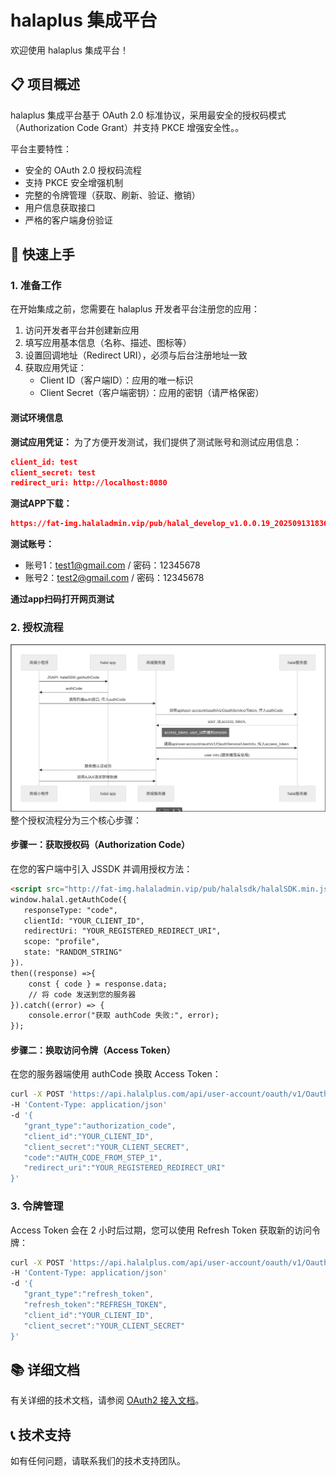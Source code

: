 # halaplus 集成平台

欢迎使用 halaplus 集成平台！
## 📋 项目概述

halaplus 集成平台基于 OAuth 2.0 标准协议，采用最安全的授权码模式（Authorization Code Grant）并支持 PKCE 增强安全性。。

平台主要特性：
- 安全的 OAuth 2.0 授权码流程
- 支持 PKCE 安全增强机制
- 完整的令牌管理（获取、刷新、验证、撤销）
- 用户信息获取接口
- 严格的客户端身份验证

## 🚀 快速上手

### 1. 准备工作

在开始集成之前，您需要在 halaplus 开发者平台注册您的应用：

1. 访问开发者平台并创建新应用
2. 填写应用基本信息（名称、描述、图标等）
3. 设置回调地址（Redirect URI），必须与后台注册地址一致
4. 获取应用凭证：
   - Client ID（客户端ID）：应用的唯一标识
   - Client Secret（客户端密钥）：应用的密钥（请严格保密）
   
#### 测试环境信息

**测试应用凭证：**
为了方便开发测试，我们提供了测试账号和测试应用信息：
```json
client_id: test 
client_secret: test 
redirect_uri: http://localhost:8080
```
**测试APP下载：**
```json
https://fat-img.halaladmin.vip/pub/halal_develop_v1.0.0.19_202509131836_release.apk
```
**测试账号：**
- 账号1：test1@gmail.com / 密码：12345678
- 账号2：test2@gmail.com / 密码：12345678


**通过app扫码打开网页测试**



### 2. 授权流程

<img src="./resource/image1.png">
整个授权流程分为三个核心步骤：

#### 步骤一：获取授权码（Authorization Code）

在您的客户端中引入 JSSDK 并调用授权方法：

```html
<script src="http://fat-img.halaladmin.vip/pub/halalsdk/halalSDK.min.js"></script>
window.halal.getAuthCode({ 
   responseType: "code", 
   clientId: "YOUR_CLIENT_ID", 
   redirectUri: "YOUR_REGISTERED_REDIRECT_URI", 
   scope: "profile", 
   state: "RANDOM_STRING" 
}).
then((response) =>{ 
    const { code } = response.data; 
    // 将 code 发送到您的服务器 
}).catch((error) => { 
    console.error("获取 authCode 失败:", error);
});
```

#### 步骤二：换取访问令牌（Access Token）

在您的服务器端使用 authCode 换取 Access Token：

```bash
curl -X POST 'https://api.halalplus.com/api/user-account/oauth/v1/OauthService/Token' 
-H 'Content-Type: application/json' 
-d '{ 
   "grant_type":"authorization_code", 
   "client_id":"YOUR_CLIENT_ID", 
   "client_secret":"YOUR_CLIENT_SECRET", 
   "code":"AUTH_CODE_FROM_STEP_1", 
   "redirect_uri":"YOUR_REGISTERED_REDIRECT_URI" 
}'
```

### 3. 令牌管理

Access Token 会在 2 小时后过期，您可以使用 Refresh Token 获取新的访问令牌：

```bash
curl -X POST 'https://api.halalplus.com/api/user-account/oauth/v1/OauthService/Token' 
-H 'Content-Type: application/json' 
-d '{ 
   "grant_type":"refresh_token", 
   "refresh_token":"REFRESH_TOKEN", 
   "client_id":"YOUR_CLIENT_ID", 
   "client_secret":"YOUR_CLIENT_SECRET" 
}'
```



## 📚 详细文档

有关详细的技术文档，请参阅 [OAuth2 接入文档](docs/oauth2.md)。

## 📞 技术支持

如有任何问题，请联系我们的技术支持团队。